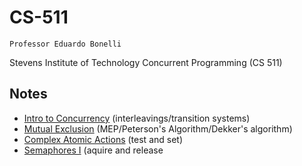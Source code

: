 # CS-511

`Professor Eduardo Bonelli`

Stevens Institute of Technology Concurrent Programming (CS 511) 

## Notes
- [Intro to Concurrency](/notes/01intro.md) (interleavings/transition systems)
- [Mutual Exclusion](/notes/02mutual-exclusion.md) (MEP/Peterson's Algorithm/Dekker's algorithm)
- [Complex Atomic Actions](/notes/03complex-atomic-options.md) (test and set)
- [Semaphores I](/notes/04semaphores-1.md) (aquire and release
<!-- - [NAME](/notes/file.md) (description) -->

<!-- ## Slides
- [Intro to Concurrency](/slides/01_intro.pdf)
- [Mutual Exclusion](/slides/02_mutual_exclusion.pdf)
- [Complex Atomic Actions](/slides/03_complex_atomic_actions.pdf)
- [Semaphores I](/slides/04_semaphores_1.pdf) -->
<!-- - [NAME](/slides/file.pdf) -->